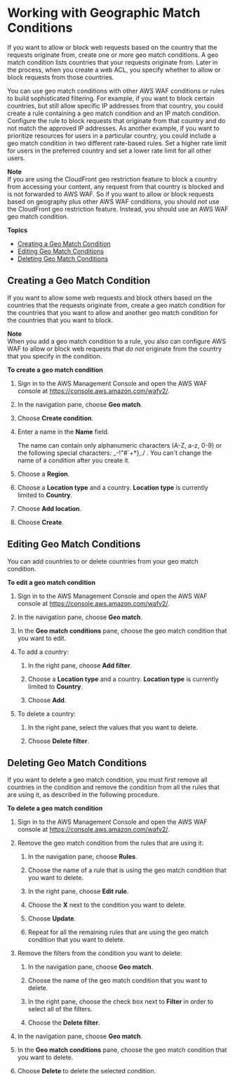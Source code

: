 # Working with Geographic Match Conditions<a name="web-acl-geo-conditions"></a>

If you want to allow or block web requests based on the country that the requests originate from, create one or more geo match conditions\. A geo match condition lists countries that your requests originate from\. Later in the process, when you create a web ACL, you specify whether to allow or block requests from those countries\.

You can use geo match conditions with other AWS WAF conditions or rules to build sophisticated filtering\. For example, if you want to block certain countries, but still allow specific IP addresses from that country, you could create a rule containing a geo match condition and an IP match condition\. Configure the rule to block requests that originate from that country and do not match the approved IP addresses\. As another example, if you want to prioritize resources for users in a particular country, you could include a geo match condition in two different rate\-based rules\. Set a higher rate limit for users in the preferred country and set a lower rate limit for all other users\.

**Note**  
If you are using the CloudFront geo restriction feature to block a country from accessing your content, any request from that country is blocked and is not forwarded to AWS WAF\. So if you want to allow or block requests based on geography plus other AWS WAF conditions, you should *not* use the CloudFront geo restriction feature\. Instead, you should use an AWS WAF geo match condition\.

**Topics**
+ [Creating a Geo Match Condition](#web-acl-geo-conditions-creating)
+ [Editing Geo Match Conditions](#web-acl-geo-conditions-editing)
+ [Deleting Geo Match Conditions](#web-acl-geo-conditions-deleting)

## Creating a Geo Match Condition<a name="web-acl-geo-conditions-creating"></a>

If you want to allow some web requests and block others based on the countries that the requests originate from, create a geo match condition for the countries that you want to allow and another geo match condition for the countries that you want to block\.

**Note**  
When you add a geo match condition to a rule, you also can configure AWS WAF to allow or block web requests that *do not* originate from the country that you specify in the condition\.<a name="web-acl-geo-conditions-creating-procedure"></a>

**To create a geo match condition**

1. Sign in to the AWS Management Console and open the AWS WAF console at [https://console\.aws\.amazon\.com/wafv2/](https://console.aws.amazon.com/wafv2/)\. 

1. In the navigation pane, choose **Geo match**\.

1. Choose **Create condition**\.

1. Enter a name in the **Name** field\.

   The name can contain only alphanumeric characters \(A\-Z, a\-z, 0\-9\) or the following special characters: \_\-\!"\#`\+\*\},\./ \. You can't change the name of a condition after you create it\.

1. Choose a **Region**\.

1. Choose a **Location type** and a country\. **Location type** is currently limited to **Country**\.

1. Choose **Add location**\.

1. Choose **Create**\.

## Editing Geo Match Conditions<a name="web-acl-geo-conditions-editing"></a>

You can add countries to or delete countries from your geo match condition\.<a name="web-acl-geo-conditions-editing-procedure"></a>

**To edit a geo match condition**

1. Sign in to the AWS Management Console and open the AWS WAF console at [https://console\.aws\.amazon\.com/wafv2/](https://console.aws.amazon.com/wafv2/)\. 

1. In the navigation pane, choose **Geo match**\.

1. In the **Geo match conditions** pane, choose the geo match condition that you want to edit\.

1. To add a country:

   1. In the right pane, choose **Add filter**\.

   1. Choose a **Location type** and a country\. **Location type** is currently limited to **Country**\.

   1. Choose **Add**\.

1. To delete a country:

   1. In the right pane, select the values that you want to delete\.

   1. Choose **Delete filter**\.

## Deleting Geo Match Conditions<a name="web-acl-geo-conditions-deleting"></a>

If you want to delete a geo match condition, you must first remove all countries in the condition and remove the condition from all the rules that are using it, as described in the following procedure\.<a name="web-acl-geo-conditions-deleting-procedure"></a>

**To delete a geo match condition**

1. Sign in to the AWS Management Console and open the AWS WAF console at [https://console\.aws\.amazon\.com/wafv2/](https://console.aws.amazon.com/wafv2/)\. 

1. Remove the geo match condition from the rules that are using it:

   1. In the navigation pane, choose **Rules**\.

   1. Choose the name of a rule that is using the geo match condition that you want to delete\.

   1. In the right pane, choose **Edit rule**\.

   1. Choose the **X** next to the condition you want to delete\.

   1. Choose **Update**\.

   1. Repeat for all the remaining rules that are using the geo match condition that you want to delete\.

1. Remove the filters from the condition you want to delete:

   1. In the navigation pane, choose **Geo match**\.

   1. Choose the name of the geo match condition that you want to delete\.

   1. In the right pane, choose the check box next to **Filter** in order to select all of the filters\.

   1. Choose the **Delete filter**\.

1. In the navigation pane, choose **Geo match**\.

1. In the **Geo match conditions** pane, choose the geo match condition that you want to delete\.

1. Choose **Delete** to delete the selected condition\.